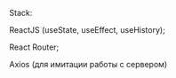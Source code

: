 Stack:

ReactJS (useState, useEffect, useHistory);

React Router;

Axios (для имитации работы с сервером)
